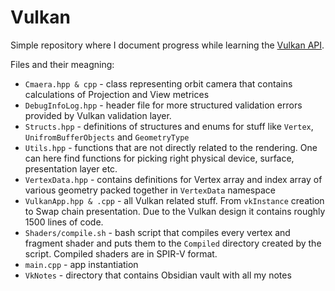 # Vulkan

Simple repository where I document progress while learning the [Vulkan API](https://www.vulkan.org/).

Files and their meagning:

- `Cmaera.hpp & cpp` - class representing orbit camera that contains calculations of Projection and View metrices 
- `DebugInfoLog.hpp` - header file for more structured validation errors provided by Vulkan validation layer. 
- `Structs.hpp` - definitions of structures and enums for stuff like `Vertex`, `UnifromBufferObjects` and `GeometryType`
- `Utils.hpp` - functions that are not directly related to the rendering. One can here find functions for picking right physical device, surface, presentation layer etc.
- `VertexData.hpp` - contains definitions for Vertex array and index array of various geometry packed together in `VertexData` namespace 
- `VulkanApp.hpp & .cpp` - all Vulkan related stuff. From `vkInstance` creation to Swap chain presentation. Due to the Vulkan design it contains roughly 1500 lines of code.
- `Shaders/compile.sh` - bash script that compiles every vertex and fragment shader and puts them to the `Compiled` directory created by the script. Compiled shaders are in SPIR-V format.
- `main.cpp` - app instantiation 
- `VkNotes` - directory that contains Obsidian vault with all my notes

